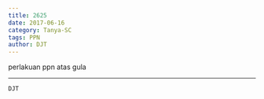 ```yaml
---
title: 2625
date: 2017-06-16
category: Tanya-SC
tags: PPN
author: DJT
---
```


perlakuan ppn atas gula

---



`DJT`
